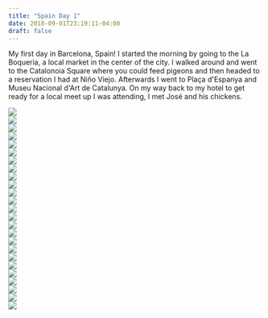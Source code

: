 ```yaml
---
title: "Spain Day 1"
date: 2018-09-01T23:19:11-04:00
draft: false
---
```


<link href="/styles/common.css" rel="stylesheet">

<div class="content-shadow-container center-title-container">
    <p>My first day in Barcelona, Spain! I started the morning by going to the La Boqueria, a local market in the center
    of the city. I walked around and went to the Catalonoia Square where you could feed pigeons and then headed to a
    reservation I had at Niño Viejo. Afterwards I went to Plaça d'Espanya and Museu Nacional d'Art de Catalunya. On my
    way back to my hotel to get ready for a local meet up I was attending, I met José and his chickens.</p>
</div>

<div class="content-shadow-container">
    <a href="https://imagizer.imageshack.com/v2/640x480q90/924/slA5iV.jpg" target="_blank">
        <img src="https://imagizer.imageshack.com/v2/640x480q90/924/slA5iV.jpg"/>
    </a>
</div>

<div class="content-shadow-container">
    <a href="https://imagizer.imageshack.com/v2/640x480q90/921/qYWV8u.jpg" target="_blank">
        <img src="https://imagizer.imageshack.com/v2/640x480q90/921/qYWV8u.jpg"/>
    </a>
</div>

<div class="content-shadow-container">
    <a href="https://imagizer.imageshack.com/v2/640x480q90/924/z8F6P0.jpg" target="_blank">
        <img src="https://imagizer.imageshack.com/v2/640x480q90/924/z8F6P0.jpg"/>
    </a>
</div>

<div class="content-shadow-container">
    <a href="https://imagizer.imageshack.com/v2/640x480q90/924/jhQEu6.jpg" target="_blank">
        <img src="https://imagizer.imageshack.com/v2/640x480q90/924/jhQEu6.jpg"/>
    </a>
</div>

<div class="content-shadow-container">
    <a href="https://imagizer.imageshack.com/v2/640x480q90/924/UhWTHU.jpg" target="_blank">
        <img src="https://imagizer.imageshack.com/v2/640x480q90/924/UhWTHU.jpg"/>
    </a>
</div>

<div class="content-shadow-container">
    <a href="https://imagizer.imageshack.com/v2/640x480q90/921/6geaEN.jpg" target="_blank">
        <img src="https://imagizer.imageshack.com/v2/640x480q90/921/6geaEN.jpg"/>
    </a>
</div>

<div class="content-shadow-container">
    <a href="https://imagizer.imageshack.com/v2/640x480q90/924/1ZuANh.jpg" target="_blank">
    <img src="https://imagizer.imageshack.com/v2/640x480q90/924/1ZuANh.jpg"/>
</div>

<div class="content-shadow-container">
    <a href="https://imagizer.imageshack.com/v2/640x480q90/924/qEawvz.jpg" target="_blank">
        <img src="https://imagizer.imageshack.com/v2/640x480q90/924/qEawvz.jpg"/>
    </a>
</div>

<div class="content-shadow-container">
    <a href="https://imagizer.imageshack.com/v2/640x480q90/923/qqejHz.jpg" target="_blank">
        <img src="https://imagizer.imageshack.com/v2/640x480q90/923/qqejHz.jpg"/>
    </a>
</div>

<div class="content-shadow-container">
    <a href="https://imagizer.imageshack.com/v2/640x480q90/923/aM21Qg.jpg" target="_blank">
        <img src="https://imagizer.imageshack.com/v2/640x480q90/923/aM21Qg.jpg"/>
    </a>
</div>

<div class="content-shadow-container">
    <a href="https://imagizer.imageshack.com/v2/640x480q90/924/VxdChR.jpg" target="_blank">
        <img src="https://imagizer.imageshack.com/v2/640x480q90/924/VxdChR.jpg"/>
    </a>
</div>

<div class="content-shadow-container">
    <a href="https://imagizer.imageshack.com/v2/640x480q90/923/0aHqsO.jpg" target="_blank">
        <img src="https://imagizer.imageshack.com/v2/640x480q90/923/0aHqsO.jpg"/>
    </a>
</div>

<div class="content-shadow-container">
    <a href="https://imagizer.imageshack.com/v2/640x480q90/923/SHUk9d.jpg" target="_blank">
        <img src="https://imagizer.imageshack.com/v2/640x480q90/923/SHUk9d.jpg"/>
    </a>
</div>

<div class="content-shadow-container">
    <a href="https://imagizer.imageshack.com/v2/640x480q90/923/bt7TcA.jpg" target="_blank">
        <img src="https://imagizer.imageshack.com/v2/640x480q90/923/bt7TcA.jpg"/>
    </a>
</div>

<div class="content-shadow-container">
    <a href="https://imagizer.imageshack.com/v2/640x480q90/923/0faUR2.jpg" target="_blank">
        <img src="https://imagizer.imageshack.com/v2/640x480q90/923/0faUR2.jpg"/>
    </a>
</div>

<div class="content-shadow-container">
    <a href="https://imagizer.imageshack.com/v2/640x480q90/923/XwT89e.jpg" target="_blank">
        <img src="https://imagizer.imageshack.com/v2/640x480q90/923/XwT89e.jpg"/>
    </a>
</div>

<div class="content-shadow-container">
    <a href="https://imagizer.imageshack.com/v2/640x480q90/921/0VBsCs.jpg" target="_blank">
        <img src="https://imagizer.imageshack.com/v2/640x480q90/921/0VBsCs.jpg"/>
    </a>
</div>

<div class="content-shadow-container">
    <a href="https://imagizer.imageshack.com/v2/640x480q90/921/zFaL02.jpg" target="_blank">
        <img src="https://imagizer.imageshack.com/v2/640x480q90/921/zFaL02.jpg"/>
    </a>
</div>

<div class="content-shadow-container">
    <a href="https://imagizer.imageshack.com/v2/640x480q90/921/iKfMb8.jpg" target="_blank">
        <img src="https://imagizer.imageshack.com/v2/640x480q90/921/iKfMb8.jpg"/>
    </a>
</div>

<div class="content-shadow-container">
    <a href="https://imagizer.imageshack.com/v2/640x480q90/924/SLk8uz.jpg" target="_blank">
        <img src="https://imagizer.imageshack.com/v2/640x480q90/924/SLk8uz.jpg"/>
    </a>
</div>

<div class="content-shadow-container">
    <a href="https://imagizer.imageshack.com/v2/640x480q90/921/Exz06c.jpg" target="_blank">
        <img src="https://imagizer.imageshack.com/v2/640x480q90/921/Exz06c.jpg"/>
    </a>
</div>

<div class="content-shadow-container">
    <a href="https://imagizer.imageshack.com/v2/640x480q90/924/qjNL1J.jpg" target="_blank">
        <img src="https://imagizer.imageshack.com/v2/640x480q90/924/qjNL1J.jpg"/>
    </a>
</div>

<div class="content-shadow-container">
    <a href="https://imagizer.imageshack.com/v2/640x480q90/922/GUNzyF.jpg" target="_blank">
        <img src="https://imagizer.imageshack.com/v2/640x480q90/922/GUNzyF.jpg"/>
    </a>
</div>

<div class="content-shadow-container">
    <a href="https://imagizer.imageshack.com/v2/640x480q90/922/zI4Oo8.jpg" target="_blank">
        <img src="https://imagizer.imageshack.com/v2/640x480q90/922/zI4Oo8.jpg"/>
    </a>
</div>

<div class="content-shadow-container">
    <a href="https://imagizer.imageshack.com/v2/640x480q90/921/oj3bPX.jpg" target="_blank">
        <img src="https://imagizer.imageshack.com/v2/640x480q90/921/oj3bPX.jpg"/>
    </a>
</div>
